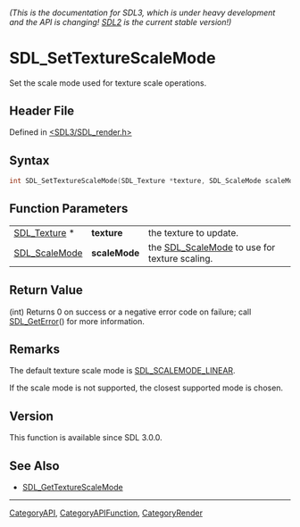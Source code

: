 ###### (This is the documentation for SDL3, which is under heavy development and the API is changing! [SDL2](https://wiki.libsdl.org/SDL2/) is the current stable version!)
# SDL_SetTextureScaleMode

Set the scale mode used for texture scale operations.

## Header File

Defined in [<SDL3/SDL_render.h>](https://github.com/libsdl-org/SDL/blob/main/include/SDL3/SDL_render.h)

## Syntax

```c
int SDL_SetTextureScaleMode(SDL_Texture *texture, SDL_ScaleMode scaleMode);
```

## Function Parameters

|                                |               |                                                                |
| ------------------------------ | ------------- | -------------------------------------------------------------- |
| [SDL_Texture](SDL_Texture) *   | **texture**   | the texture to update.                                         |
| [SDL_ScaleMode](SDL_ScaleMode) | **scaleMode** | the [SDL_ScaleMode](SDL_ScaleMode) to use for texture scaling. |

## Return Value

(int) Returns 0 on success or a negative error code on failure; call
[SDL_GetError](SDL_GetError)() for more information.

## Remarks

The default texture scale mode is
[SDL_SCALEMODE_LINEAR](SDL_SCALEMODE_LINEAR).

If the scale mode is not supported, the closest supported mode is chosen.

## Version

This function is available since SDL 3.0.0.

## See Also

- [SDL_GetTextureScaleMode](SDL_GetTextureScaleMode)

----
[CategoryAPI](CategoryAPI), [CategoryAPIFunction](CategoryAPIFunction), [CategoryRender](CategoryRender)

